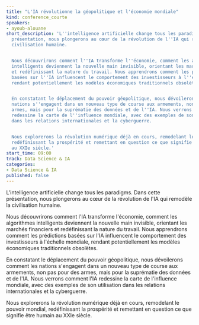 ```yaml
---
title: "L'IA révolutionne la géopolitique et l'économie mondiale"
kind: conference_courte
speakers:
- ayoub-alouane
short_description: 'L''intelligence artificielle change tous les paradigms. Dans cette
  présentation, nous plongerons au cœur de la révolution de l''IA qui remodèle la
  civilisation humaine.


  Nous découvrirons comment l''IA transforme l''économie, comment les algorithmes
  intelligents deviennent la nouvelle main invisible, orientant les marchés financiers
  et redéfinissant la nature du travail. Nous apprendrons comment les prédictions
  basées sur l''IA influencent le comportement des investisseurs à l''échelle mondiale,
  rendant potentiellement les modèles économiques traditionnels obsolètes.


  En constatant le déplacement du pouvoir géopolitique, nous dévoilerons comment les
  nations s''engagent dans un nouveau type de course aux armements, non pas pour des
  armes, mais pour la suprématie des données et de l''IA. Nous verrons comment l''IA
  redessine la carte de l''influence mondiale, avec des exemples de son utilisation
  dans les relations internationales et la cyberguerre.


  Nous explorerons la révolution numérique déjà en cours, remodelant le pouvoir mondial,
  redéfinissant la prospérité et remettant en question ce que signifie être humain
  au XXIe siècle.'
start_time: 09:00
track: Data Science & IA
categories:
- Data Science & IA
published: false
---
```


L'intelligence artificielle change tous les paradigms. Dans cette présentation, nous plongerons au cœur de la révolution de l'IA qui remodèle la civilisation humaine.

Nous découvrirons comment l'IA transforme l'économie, comment les algorithmes intelligents deviennent la nouvelle main invisible, orientant les marchés financiers et redéfinissant la nature du travail. Nous apprendrons comment les prédictions basées sur l'IA influencent le comportement des investisseurs à l'échelle mondiale, rendant potentiellement les modèles économiques traditionnels obsolètes.

En constatant le déplacement du pouvoir géopolitique, nous dévoilerons comment les nations s'engagent dans un nouveau type de course aux armements, non pas pour des armes, mais pour la suprématie des données et de l'IA. Nous verrons comment l'IA redessine la carte de l'influence mondiale, avec des exemples de son utilisation dans les relations internationales et la cyberguerre.

Nous explorerons la révolution numérique déjà en cours, remodelant le pouvoir mondial, redéfinissant la prospérité et remettant en question ce que signifie être humain au XXIe siècle.
